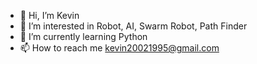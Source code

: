 - 👋 Hi, I’m Kevin
- 👀 I’m interested in Robot, AI, Swarm Robot, Path Finder
- 🌱 I’m currently learning Python
- 📫 How to reach me kevin20021995@gmail.com
